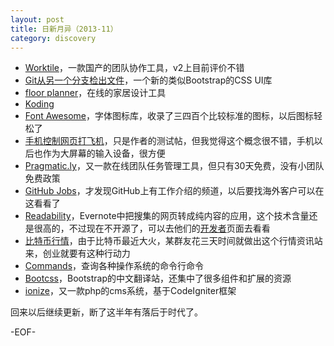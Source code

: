 ```yaml
---
layout: post
title: 日新月异（2013-11）
category: discovery
---
```


* [Worktile](https://worktile.com/)，一款国产的团队协作工具，v2上目前评价不错
* [Git从另一个分支检出文件](http://stackoverflow.com/questions/2364147/how-to-get-just-one-file-from-another-branch)，一个新的类似Bootstrap的CSS UI库
* [floor planner](http://floorplanner.com/)，在线的家居设计工具
* [Koding](https://koding.com/)
* [Font Awesome](http://fortawesome.github.io/Font-Awesome/)，字体图标库，收录了三四百个比较标准的图标，以后图标轻松了
* [手机控制网页打飞机](http://www.v2ex.com/t/89334)，只是作者的测试帖，但我觉得这个概念很不错，手机以后也作为大屏幕的输入设备，很方便
* [Pragmatic.ly](https://pragmatic.ly/)，又一款在线团队任务管理工具，但只有30天免费，没有小团队免费政策
* [GitHub Jobs](https://jobs.github.com/)，才发现GitHub上有工作介绍的频道，以后要找海外客户可以在这看看了
* [Readability](http://www.readability.com/)，Evernote中把搜集的网页转成纯内容的应用，这个技术含量还是很高的，不过现在不开源了，可以去他们的[开发者](http://www.readability.com/developers)页面去看看
* [比特币行情](http://btcinfo.in)，由于比特币最近大火，某群友花三天时间就做出这个行情资讯站来，创业就要有这种行动力
* [Commands](http://commands.com/)，查询各种操作系统的命令行命令
* [Bootcss](http://www.bootcss.com/)，Bootstrap的中文翻译站，还集中了很多组件和扩展的资源
* [ionize](http://ionizecms.com/)，又一款php的cms系统，基于CodeIgniter框架

回来以后继续更新，断了这半年有落后于时代了。

-EOF-

